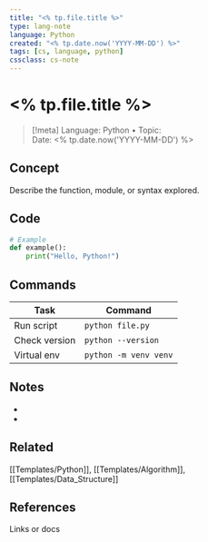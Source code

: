 ```yaml
---
title: "<% tp.file.title %>"
type: lang-note
language: Python
created: "<% tp.date.now('YYYY-MM-DD') %>"
tags: [cs, language, python]
cssclass: cs-note
---
```


# <% tp.file.title %>

> [!meta]
> Language: Python • Topic:  
> Date: <% tp.date.now('YYYY-MM-DD') %>

## Concept
Describe the function, module, or syntax explored.

## Code
```python
# Example
def example():
    print("Hello, Python!")
```

## Commands
| Task | Command |
|------|---------|
| Run script | `python file.py` |
| Check version | `python --version` |
| Virtual env | `python -m venv venv` |

## Notes
- 
- 

## Related
[[Templates/Python]], [[Templates/Algorithm]], [[Templates/Data_Structure]]

## References
Links or docs

